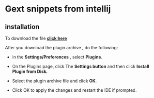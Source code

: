 # Gext snippets from intellij

## installation

To download the file [**click here**](https://github.com/CpdnCristiano/getx_intellij_snippets/raw/master/plugin/getx_snippets-1.0.3.jar)

After you download the plugin archive , do the following:

- In the **Settings/Preferences** , select **Plugins**.

- On the Plugins page, click The **Settings button** and then click **Install Plugin from Disk.**

- Select the plugin archive file and click **OK**.

- Click OK to apply the changes and restart the IDE if prompted.
